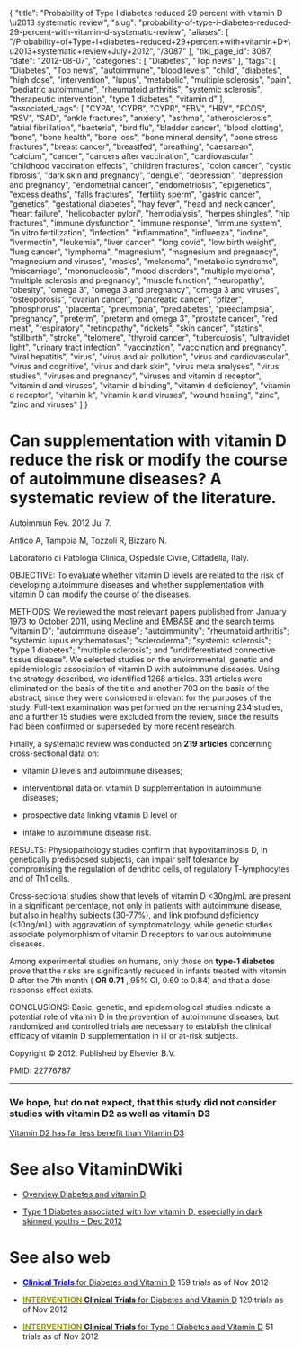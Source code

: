 {
    "title": "Probability of Type I diabetes reduced 29 percent with vitamin D \u2013 systematic review",
    "slug": "probability-of-type-i-diabetes-reduced-29-percent-with-vitamin-d-systematic-review",
    "aliases": [
        "/Probability+of+Type+I+diabetes+reduced+29+percent+with+vitamin+D+\u2013+systematic+review+July+2012",
        "/3087"
    ],
    "tiki_page_id": 3087,
    "date": "2012-08-07",
    "categories": [
        "Diabetes",
        "Top news"
    ],
    "tags": [
        "Diabetes",
        "Top news",
        "autoimmune",
        "blood levels",
        "child",
        "diabetes",
        "high dose",
        "intervention",
        "lupus",
        "metabolic",
        "multiple sclerosis",
        "pain",
        "pediatric autoimmune",
        "rheumatoid arthritis",
        "systemic sclerosis",
        "therapeutic intervention",
        "type 1 diabetes",
        "vitamin d"
    ],
    "associated_tags": [
        "CYPA",
        "CYPB",
        "CYPR",
        "EBV",
        "HRV",
        "PCOS",
        "RSV",
        "SAD",
        "ankle fractures",
        "anxiety",
        "asthma",
        "atherosclerosis",
        "atrial fibrillation",
        "bacteria",
        "bird flu",
        "bladder cancer",
        "blood clotting",
        "bone",
        "bone health",
        "bone loss",
        "bone mineral density",
        "bone stress fractures",
        "breast cancer",
        "breastfed",
        "breathing",
        "caesarean",
        "calcium",
        "cancer",
        "cancers after vaccination",
        "cardiovascular",
        "childhood vaccination effects",
        "children fractures",
        "colon cancer",
        "cystic fibrosis",
        "dark skin and pregnancy",
        "dengue",
        "depression",
        "depression and pregnancy",
        "endometrial cancer",
        "endometriosis",
        "epigenetics",
        "excess deaths",
        "falls fractures",
        "fertility sperm",
        "gastric cancer",
        "genetics",
        "gestational diabetes",
        "hay fever",
        "head and neck cancer",
        "heart failure",
        "helicobacter pylori",
        "hemodialysis",
        "herpes shingles",
        "hip fractures",
        "immune dysfunction",
        "immune response",
        "immune system",
        "in vitro fertilization",
        "infection",
        "inflammation",
        "influenza",
        "iodine",
        "ivermectin",
        "leukemia",
        "liver cancer",
        "long covid",
        "low birth weight",
        "lung cancer",
        "lymphoma",
        "magnesium",
        "magnesium and pregnancy",
        "magnesium and viruses",
        "masks",
        "melanoma",
        "metabolic syndrome",
        "miscarriage",
        "mononucleosis",
        "mood disorders",
        "multiple myeloma",
        "multiple sclerosis and pregnancy",
        "muscle function",
        "neuropathy",
        "obesity",
        "omega 3",
        "omega 3 and pregnancy",
        "omega 3 and viruses",
        "osteoporosis",
        "ovarian cancer",
        "pancreatic cancer",
        "pfizer",
        "phosphorus",
        "placenta",
        "pneumonia",
        "prediabetes",
        "preeclampsia",
        "pregnancy",
        "preterm",
        "preterm and omega 3",
        "prostate cancer",
        "red meat",
        "respiratory",
        "retinopathy",
        "rickets",
        "skin cancer",
        "statins",
        "stillbirth",
        "stroke",
        "telomere",
        "thyroid cancer",
        "tuberculosis",
        "ultraviolet light",
        "urinary tract infection",
        "vaccination",
        "vaccination and pregnancy",
        "viral hepatitis",
        "virus",
        "virus and air pollution",
        "virus and cardiovascular",
        "virus and cognitive",
        "virus and dark skin",
        "virus meta analyses",
        "virus studies",
        "viruses and pregnancy",
        "viruses and vitamin d receptor",
        "vitamin d and viruses",
        "vitamin d binding",
        "vitamin d deficiency",
        "vitamin d receptor",
        "vitamin k",
        "vitamin k and viruses",
        "wound healing",
        "zinc",
        "zinc and viruses"
    ]
}


# Can supplementation with vitamin D reduce the risk or modify the course of autoimmune diseases? A systematic review of the literature.

Autoimmun Rev. 2012 Jul 7.

Antico A, Tampoia M, Tozzoli R, Bizzaro N.

Laboratorio di Patologia Clinica, Ospedale Civile, Cittadella, Italy.

OBJECTIVE: To evaluate whether vitamin D levels are related to the risk of developing autoimmune diseases and whether supplementation with vitamin D can modify the course of the diseases.

METHODS: We reviewed the most relevant papers published from January 1973 to October 2011, using Medline and EMBASE and the search terms "vitamin D"; "autoimmune disease"; "autoimmunity"; "rheumatoid arthritis"; "systemic lupus erythematosus"; "scleroderma"; "systemic sclerosis"; "type 1 diabetes"; "multiple sclerosis"; and "undifferentiated connective tissue disease". We selected studies on the environmental, genetic and epidemiologic association of vitamin D with autoimmune diseases. Using the strategy described, we identified 1268 articles. 331 articles were eliminated on the basis of the title and another 703 on the basis of the abstract, since they were considered irrelevant for the purposes of the study. Full-text examination was performed on the remaining 234 studies, and a further 15 studies were excluded from the review, since the results had been confirmed or superseded by more recent research. 

Finally, a systematic review was conducted on  **219 articles**  concerning cross-sectional data on: 

* vitamin D levels and autoimmune diseases; 

* interventional data on vitamin D supplementation in autoimmune diseases; 

* prospective data linking vitamin D level or 

* intake to autoimmune disease risk.

RESULTS: Physiopathology studies confirm that hypovitaminosis D, in genetically predisposed subjects, can impair self tolerance by compromising the regulation of dendritic cells, of regulatory T-lymphocytes and of Th1 cells. 

Cross-sectional studies show that levels of vitamin D <30ng/mL are present in a significant percentage, not only in patients with autoimmune disease, but also in healthy subjects (30-77%), and link profound deficiency (<10ng/mL) with aggravation of symptomatology, while genetic studies associate polymorphism of vitamin D receptors to various autoimmune diseases. 

Among experimental studies on humans, only those on  **type-1 diabetes**  prove that the risks are significantly reduced in infants treated with vitamin D after the 7th month ( **OR 0.71** , 95% CI, 0.60 to 0.84) and that a dose-response effect exists.

CONCLUSIONS: Basic, genetic, and epidemiological studies indicate a potential role of vitamin D in the prevention of autoimmune diseases, but randomized and controlled trials are necessary to establish the clinical efficacy of vitamin D supplementation in ill or at-risk subjects.

Copyright © 2012. Published by Elsevier B.V.

PMID: 22776787

- - - - - - - - - - - - - - - - - - - - - - - - - - 

### We hope, but do not expect, that this study did not consider studies with vitamin D2 as well as vitamin D3

[Vitamin D2 has far less benefit than Vitamin D3](/tags/vitamin-d2-has-far-less-benefit-than-vitamin-d3.html)

# See also VitaminDWiki

* [Overview Diabetes and vitamin D](/tags/overview-diabetes-and-vitamin-d.html)

* [Type 1 Diabetes associated with low vitamin D, especially in dark skinned youths – Dec 2012](/posts/type-1-diabetes-associated-with-low-vitamin-d-especially-in-dark-skinned-youths)

# See also web

* [ **<span style="color:#00F;">Clinical Trials </span>** for Diabetes and Vitamin D](http://clinicaltrials.gov/ct2/results?term=diabetes+%22vitamin+d%22) 159 trials as of Nov 2012

* [ **<span style="color:#990;">INTERVENTION</span> Clinical Trials** for Diabetes and Vitamin D](http://clinicaltrials.gov/ct2/results?term=diabetes&recr=&rslt=&type=&cond=&intr=%22vitamin+d%22&outc=&spons=&lead=&id=&state1=&cntry1=&state2=&cntry2=&state3=&cntry3=&locn=&gndr=&rcv_s=&rcv_e=&lup_s=&lup_e=) 129 trials as of Nov 2012

* [ **<span style="color:#990;">INTERVENTION</span> Clinical Trials** for Type 1 Diabetes and Vitamin D](http://clinicaltrials.gov/ct2/results?term=type+1+diabetes&recr=&rslt=&type=&cond=%22vitamin+d%22&intr=&outc=&spons=&lead=&id=&state1=&cntry1=&state2=&cntry2=&state3=&cntry3=&locn=&gndr=&rcv_s=&rcv_e=&lup_s=&lup_e=) 51 trials as of Nov 2012